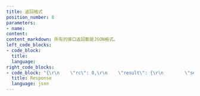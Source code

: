 ```yaml
---
title: 返回格式
position_number: 8
parameters:
- name:
content:
content_markdown: 所有的接口返回都是JSON格式。
left_code_blocks:
- code_block:
  title:
  language:
right_code_blocks:
- code_block: "{\r\n    \"rc\": 0,\r\n    \"result\": {\r\n        \"serverTime\": 1636612706739\r\n    },\r\n    \"mc\": \"Success.\"\r\n    \"ma\": []\r\n}"
  title: Response
  language: json
---
```

